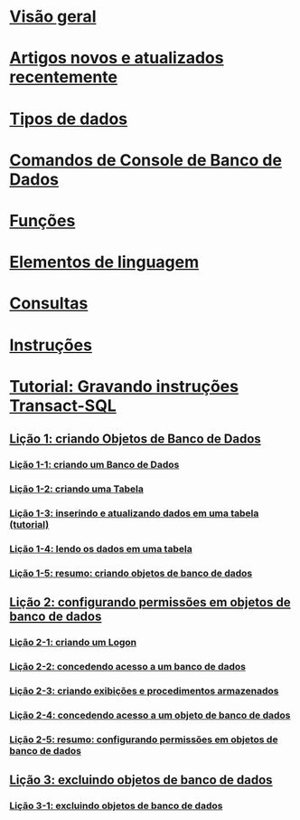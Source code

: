 # [Visão geral](language-reference.md)  
# [Artigos novos e atualizados recentemente](new-updated-t-sql.md)

# [Tipos de dados](../t-sql/data-types/data-types-transact-sql.md)
# [Comandos de Console de Banco de Dados](../t-sql/database-console-commands/database-console-commands.md)
# [Funções](../t-sql/functions/functions.md)
# [Elementos de linguagem](../t-sql/language-elements/language-elements-transact-sql.md)
# [Consultas](../t-sql/queries/queries.md)
# [Instruções](../t-sql/statements/statements.md)



# [Tutorial: Gravando instruções Transact-SQL](tutorial-writing-transact-sql-statements.md)  
## [Lição 1: criando Objetos de Banco de Dados](lesson-1-creating-database-objects.md)  
### [Lição 1-1: criando um Banco de Dados](lesson-1-1-creating-a-database.md)  
### [Lição 1-2: criando uma Tabela](lesson-1-2-creating-a-table.md)  
### [Lição 1-3: inserindo e atualizando dados em uma tabela (tutorial)](lesson-1-3-inserting-and-updating-data-in-a-table.md)  
### [Lição 1-4: lendo os dados em uma tabela](lesson-1-4-reading-the-data-in-a-table.md)  
### [Lição 1-5: resumo: criando objetos de banco de dados](lesson-1-5-summary-creating-database-objects.md)  

## [Lição 2: configurando permissões em objetos de banco de dados](lesson-2-configuring-permissions-on-database-objects.md)  
### [Lição 2-1: criando um Logon](lesson-2-1-creating-a-login.md)  
### [Lição 2-2: concedendo acesso a um banco de dados](lesson-2-2-granting-access-to-a-database.md)  
### [Lição 2-3: criando exibições e procedimentos armazenados](lesson-2-3-creating-views-and-stored-procedures.md)  
### [Lição 2-4: concedendo acesso a um objeto de banco de dados](lesson-2-4-granting-access-to-a-database-object.md)  
### [Lição 2-5: resumo: configurando permissões em objetos de banco de dados](lesson-2-5-summary-configuring-permissions-on-database-objects.md)  

## [Lição 3: excluindo objetos de banco de dados](lesson-3-deleting-database-objects.md)  
### [Lição 3-1: excluindo objetos de banco de dados](lesson-3-1-deleting-database-objects.md)  
